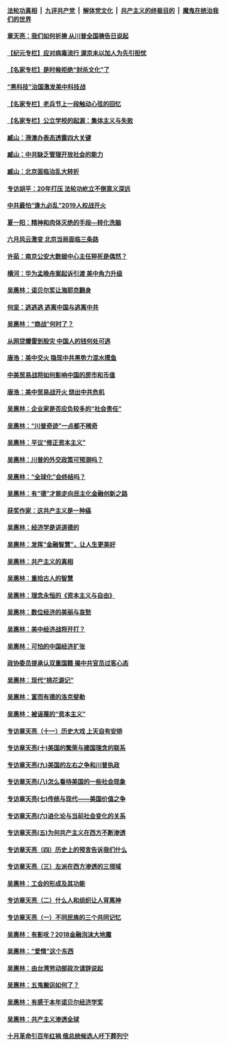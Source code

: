 

####  [法轮功真相](../../../../basic/blob/master/README.md?t=07081302) &nbsp;|&nbsp; [九评共产党](../../../../9ping.md/blob/master/README.md?t=07081302) &nbsp;|&nbsp; [解体党文化](../../../../jtdwh.md/blob/master/README.md?t=07081302)  &nbsp;|&nbsp; [共产主义的终极目的](../../../../gczydzjmd.md/blob/master/README.md?t=07081302) &nbsp;|&nbsp; [魔鬼在统治我们的世界](../../../../mgztzwmdsj.md/blob/master/README.md?t=07081302) 

#### [章天亮：我们如何祈祷 从川普全国祷告日说起](../pages/nsc423/n11944627.md?t=07081302) 

#### [【纪元专栏】应对病毒流行 渥京未以加人为先引担忧](../pages/nsc423/n11875714.md?t=07081302) 

#### [【名家专栏】是时候拒绝“封杀文化”了](../pages/nsc423/n11814093.md?t=07081302) 

#### [“黑科技”治国激发美中科技战](../pages/nsc423/n11638056.md?t=07081302) 

#### [【名家专栏】老兵节上一段触动心弦的回忆](../pages/nsc423/n11646016.md?t=07081302) 

#### [【名家专栏】公立学校的起源：集体主义与失败](../pages/nsc423/n11601833.md?t=07081302) 

#### [臧山：港澳办表态透露四大关键](../pages/nsc423/n11421628.md?t=07081302) 

#### [臧山：中共缺乏管理开放社会的能力](../pages/nsc423/n11407457.md?t=07081302) 

#### [臧山：北京面临治乱大转折](../pages/nsc423/n11406895.md?t=07081302) 

#### [专访胡平：20年打压 法轮功屹立不倒意义深远](../pages/nsc423/n11398800.md?t=07081302) 

#### [中共最怕“逢九必乱”2019人权战开火](../pages/nsc423/n11385248.md?t=07081302) 

#### [夏一阳：精神和肉体灭绝的手段—转化洗脑](../pages/nsc423/n11368250.md?t=07081302) 

#### [六月风云激变 北京当局面临三条路](../pages/nsc423/n11313668.md?t=07081302) 

#### [许茹：南京公安大数据中心主任猝死是偶然？](../pages/nsc423/n11064744.md?t=07081302) 

#### [横河：华为孟晚舟案起诉引渡 美中角力升级](../pages/nsc423/n11027230.md?t=07081302) 

#### [吴惠林：诺贝尔奖让海耶克翻身](../pages/nsc423/n10890049.md?t=07081302) 

#### [何坚：逃逃逃 逃离中国与逃离中共](../pages/nsc423/n10592891.md?t=07081302) 

#### [吴惠林：“商战”何时了？](../pages/nsc423/n10573558.md?t=07081302) 

#### [从网贷爆雷到股灾 中国人的钱何处可逃](../pages/nsc423/n10572800.md?t=07081302) 

#### [唐浩：美中交火 隐现中共黑势力混水摸鱼](../pages/nsc423/n10544040.md?t=07081302) 

#### [中美贸易战将如何影响中国的房市和币值](../pages/nsc423/n10543697.md?t=07081302) 

#### [唐浩：美中贸易战开火 烧出中共危机](../pages/nsc423/n10540126.md?t=07081302) 

#### [吴惠林：企业家是否应负较多的“社会责任”](../pages/nsc423/n10535022.md?t=07081302) 

#### [吴惠林：“川普奇迹”一点都不稀奇](../pages/nsc423/n10512808.md?t=07081302) 

#### [吴惠林：平议“修正资本主义”](../pages/nsc423/n10495724.md?t=07081302) 

#### [吴惠林：川普的外交政策可预测吗？](../pages/nsc423/n10462387.md?t=07081302) 

#### [吴惠林：“全球化”会终结吗？](../pages/nsc423/n10452838.md?t=07081302) 

#### [吴惠林：有“德”才能走向民主化金融创新之路](../pages/nsc423/n10432292.md?t=07081302) 

#### [获奖作家：这共产主义是一种癌](../pages/nsc423/n10431541.md?t=07081302) 

#### [吴惠林：经济学是讲道德的](../pages/nsc423/n10398014.md?t=07081302) 

#### [吴惠林：发挥“金融智慧”，让人生更美好](../pages/nsc423/n10375019.md?t=07081302) 

#### [吴惠林：共产主义的真相](../pages/nsc423/n10351394.md?t=07081302) 

#### [吴惠林：重拾古人的智慧](../pages/nsc423/n10337691.md?t=07081302) 

#### [吴惠林：理念永恒的《资本主义与自由》](../pages/nsc423/n10316274.md?t=07081302) 

#### [吴惠林：数位经济的美丽与哀愁](../pages/nsc423/n10292946.md?t=07081302) 

#### [吴惠林：美中经济战将开打？](../pages/nsc423/n10258825.md?t=07081302) 

#### [吴惠林：可怕的中国经济扩张](../pages/nsc423/n10219147.md?t=07081302) 

#### [政协委员提承认双重国籍 揭中共官员过客心态](../pages/nsc423/n10208809.md?t=07081302) 

#### [吴惠林：现代“桃花源记”](../pages/nsc423/n10185234.md?t=07081302) 

#### [吴惠林：富而有德的洛克斐勒](../pages/nsc423/n10142264.md?t=07081302) 

#### [吴惠林：被诬蔑的“资本主义”](../pages/nsc423/n10124816.md?t=07081302) 

#### [专访章天亮（十一）历史大戏 上天自有安排](../pages/nsc423/n10094905.md?t=07081302) 

#### [专访章天亮(十)美国的繁荣与建国理念的联系](../pages/nsc423/n10094899.md?t=07081302) 

#### [专访章天亮(九)美国的左右之争和川普执政](../pages/nsc423/n10094889.md?t=07081302) 

#### [专访章天亮(八)怎么看待美国的一些社会现象](../pages/nsc423/n10094857.md?t=07081302) 

#### [专访章天亮(七)传统与现代——美国价值之争](../pages/nsc423/n10093140.md?t=07081302) 

#### [专访章天亮(六)进化论与当前社会变化的关系](../pages/nsc423/n10092036.md?t=07081302) 

#### [专访章天亮(五)为何共产主义在西方不断渗透](../pages/nsc423/n10083620.md?t=07081302) 

#### [专访章天亮（四）历史上的预言告诉我们什么](../pages/nsc423/n10083606.md?t=07081302) 

#### [专访章天亮（三）左派在西方渗透的三领域](../pages/nsc423/n10081115.md?t=07081302) 

#### [吴惠林：工会的形成及其功能](../pages/nsc423/n10080633.md?t=07081302) 

#### [专访章天亮（二）什么人和组织让人背离神](../pages/nsc423/n10076637.md?t=07081302) 

#### [专访章天亮（一）不同民族的三个共同记忆](../pages/nsc423/n10074188.md?t=07081302) 

#### [吴惠林：有影呒？2018金融泡沫大地震](../pages/nsc423/n10040534.md?t=07081302) 

#### [吴惠林：“爱情”这个东西](../pages/nsc423/n10019423.md?t=07081302) 

#### [吴惠林：由台湾劳动部政次请辞说起](../pages/nsc423/n9979679.md?t=07081302) 

#### [吴惠林：五鬼搬运如何了？](../pages/nsc423/n9925338.md?t=07081302) 

#### [吴惠林：有感于本年诺贝尔经济学奖](../pages/nsc423/n9871883.md?t=07081302) 

#### [吴惠林：共产主义渗透全球](../pages/nsc423/n9812748.md?t=07081302) 

#### [十月革命引百年红祸 俄总统候选人吁下葬列宁](../pages/nsc423/n9810182.md?t=07081302) 

